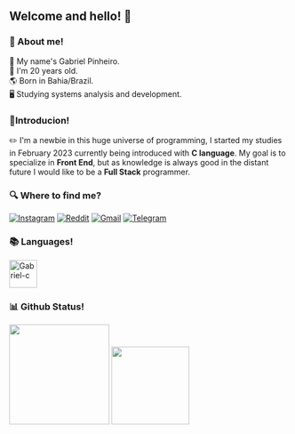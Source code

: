 ## Welcome and hello! 🙌
### 📂 About me!
📃 My name's Gabriel Pinheiro. <br>
🎂 I'm 20 years old. <br>
🌎 Born in Bahia/Brazil. <br>
🖥️ Studying systems analysis and development.

### 📖Introducion!
✏️ I'm a newbie in this huge universe of programming, I started my studies in February 2023 
currently being introduced with __C language__. My goal is to specialize in __Front End__, but as knowledge is always good in the distant future I would like to be a __Full Stack__ programmer.

### 🔍 Where to find me?
[![Instagram](https://img.shields.io/badge/Instagram-E4405F?style=for-the-badge&logo=instagram&logoColor=white)](https://www.instagram.com/guost/)
[![Reddit](https://img.shields.io/badge/Reddit-FF4500?style=for-the-badge&logo=reddit&logoColor=white)](https://www.reddit.com/user/m4deinabyss)
[![Gmail](https://img.shields.io/badge/Gmail-D14836?style=for-the-badge&logo=gmail&logoColor=white)](mailto:gabrielalmeidapinh@gmail.com)
[![Telegram](https://img.shields.io/badge/Telegram-2CA5E0?style=for-the-badge&logo=telegram&logoColor=white)](https://t.me/noiteazulada)
### 📚 Languages!

<div>
 
 <img align="center" alt="Gabriel-c" height="50" widht="50" src="https://cdn.jsdelivr.net/gh/devicons/devicon/icons/c/c-original.svg"/>
</div>

### 📊 Github Status!
<div>
  
<img height="180em" src="https://github-readme-stats.vercel.app/api?username=dantebrie&show_icons=true&theme=graywhite"/>
<img height="140em" src="https://github-readme-stats.vercel.app/api/top-langs/?username=dantebrie&layout=compact&theme=graywhite"/>
</div>
